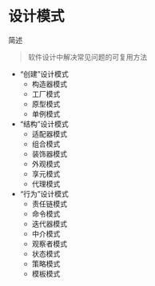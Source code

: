# 设计模式

简述

> 软件设计中解决常见问题的可复用方法

- “创建”设计模式
  - 构造器模式
  - 工厂模式
  - 原型模式
  - 单例模式
- “结构”设计模式
  - 适配器模式
  - 组合模式
  - 装饰器模式
  - 外观模式
  - 享元模式
  - 代理模式
- “行为”设计模式
  - 责任链模式
  - 命令模式
  - 迭代器模式
  - 中介模式
  - 观察者模式
  - 状态模式
  - 策略模式
  - 模板模式
